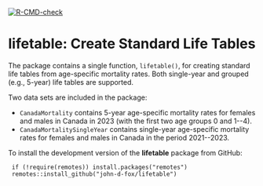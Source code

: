 <!-- badges: start -->
[![R-CMD-check](https://github.com/john-d-fox/lifetable/actions/workflows/R-CMD-check.yaml/badge.svg)](https://github.com/john-d-fox/lifetable/actions/workflows/R-CMD-check.yaml) 
<!-- badges: end -->

# **lifetable**: Create Standard Life Tables

The package contains a single function, `lifetable()`, for creating
standard life tables from age-specific mortality rates. Both single-year
and grouped (e.g., 5-year) life tables are supported.

Two data sets are included in the package:

- `CanadaMortality` contains 5-year age-specific mortality rates
for females and males in Canada in 2023 (with the first
two age groups 0 and 1--4).
- `CanadaMortalitySingleYear` contains single-year age-specific
mortality rates for females and males in Canada in the period
2021--2023.

To install the development version of the **lifetable** package
from GitHub:
```
 if (!require(remotes)) install.packages("remotes")
 remotes::install_github("john-d-fox/lifetable")
```


